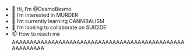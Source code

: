 - 👋 Hi, I’m @DesmoBesmo
- 👀 I’m interested in MURDER
- 🌱 I’m currently learning CANNIBALISM
- 💞️ I’m looking to collaborate on SUICIDE
- 📫 How to reach me AAAAAAAAAAAAAAAAAAAAAAAAAAAAAAAAAAAAAAAAAAAAAAAAAAAAAAAAA
